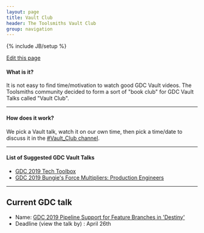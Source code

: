 ```yaml
---
layout: page
title: Vault Club
header: The Toolsmiths Vault Club
group: navigation
---
```

{% include JB/setup %}

<div class="right"><a href="https://github.com/TheToolsmiths/TheToolsmiths.github.io/edit/master/{{ page.path }}"><i class="fas fa-pencil-alt tag_box"></i> Edit this page </a></div>

#### What is it?
It is not easy to find time/motivation to watch good GDC Vault videos. The Toolsmiths community decided to form a sort of "book club" for GDC Vault Talks called "Vault Club".

<hr>

#### How does it work?
We pick a Vault talk, watch it on our own time, then pick a time/date to discuss it in the [#Vault_Club channel](https://thetoolsmiths.slack.com).

<hr>

#### List of Suggested GDC Vault Talks
- [GDC 2019 Tech Toolbox](https://schedule.gdconf.com/session/tech-toolbox/865380)
- [GDC 2019 Bungie's Force Multipliers: Production Engineers](https://schedule.gdconf.com/session/bungies-force-multipliers-production-engineers/860319)

<hr>

## Current GDC talk
- Name: [GDC 2019 Pipeline Support for Feature Branches in 'Destiny'](https://www.gdcvault.com/play/1025992/Pipeline-Support-for-Feature-Branches)
- Deadline (view the talk by) : April 26th